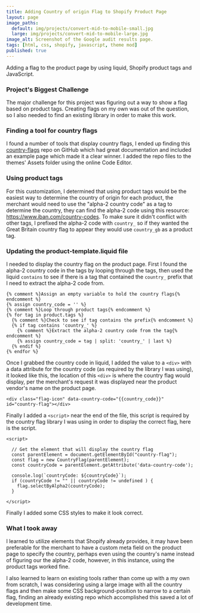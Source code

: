 ```yaml
---
title: Adding Country of origin Flag to Shopify Product Page
layout: page
image_paths:
  default: img/projects/convert-mid-to-mobile-small.jpg
  large: img/projects/convert-mid-to-mobile-large.jpg
image_alt: Screenshot of the Google audit results page.
tags: [html, css, shopify, javascript, theme mod]
published: true
---
```



Adding a flag to the product page by using liquid, Shopify product tags and JavaScript.

<!--more-->


### Project's Biggest Challenge

The major challenge for this project was figuring out a way to show a flag based on product tags. Creating flags on my own was out of the question, so I also needed to find an existing library in order to make this work.

### Finding a tool for country flags

I found a number of tools that display country flags, I ended up finding this [country-flags](https://github.com/luciopaiva/country-flags) repo on GitHub which had great documentation and included an example page which made it a clear winner. I added the repo files to the themes' Assets folder using the online Code Editor.

### Using product tags

For this customization, I determined that using product tags would be the easiest way to determine the country of origin for each product, the merchant would need to use the "alpha-2 country code" as a tag to determine the country, they can find the alpha-2 code using this resource: https://www.iban.com/country-codes. To make sure it didn't conflict with other tags, I prefixed the alpha-2 code with `country_` so if they wanted the Great Britain country flag to appear they would use `country_gb` as a product tag.

### Updating the product-template.liquid file

I needed to display the country flag on the product page. First I found the alpha-2 country code in the tags by looping through the tags, then used the liquid `contains` to see if there is a tag that contained the `country_` prefix that I need to extract the alpha-2 code from. 

```
{% comment %}Assign an empty variable to hold the country flags{% endcomment %}
{% assign country_code = '' %}
{% comment %}Loop through product tags{% endcomment %}
{% for tag in product.tags %}
  {% comment %}Check to see if tag contains the prefix{% endcomment %}
  {% if tag contains 'country_' %}
    {% comment %}Extract the alpha-2 country code from the tag{% endcomment %}
    {% assign country_code = tag | split: 'country_' | last %}
  {% endif %}
{% endfor %}
```

Once I grabbed the country code in liquid, I added the value to a `<div>` with a data attribute for the country code (as required by the library I was using), it looked like this, the location of this `<div>` is where the country flag would display, per the merchant's request it was displayed near the product vendor's name on the product page.

```
<div class="flag-icon" data-country-code="{{country_code}}" id="country-flag"></div>
```

Finally I added a `<script>` near the end of the file, this script is required by the country flag library I was using in order to display the correct flag, here is the script.

```
<script>

  // Get the element that will display the country flag
  const parentElement = document.getElementById("country-flag");
  const flag = new CountryFlag(parentElement);
  const countryCode = parentElement.getAttribute('data-country-code');

  console.log(`countryCode: ${countryCode}`);
  if (countryCode != "" || countryCode != undefined ) {
    flag.selectByAlpha2(countryCode);
  }

</script>
```

Finally I added some CSS styles to make it look correct.

### What I took away

I learned to utilize elements that Shopify already provides, it may have been preferable for the merchant to have a custom meta field on the product page to specify the country, perhaps even using the country's name instead of figuring our the alpha-2 code, however, in this instance, using the product tags worked fine.

I also learned to learn on existing tools rather than come up with a my own from scratch, I was considering using a large image with all the country flags and then make some CSS background-position to narrow to a certain flag, finding an already existing repo which accomplished this saved a lot of development time.